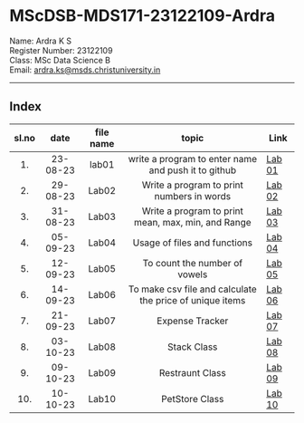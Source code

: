 # MScDSB-MDS171-23122109-Ardra 

Name: Ardra K S    
Register Number: 23122109   
Class: MSc Data Science B   
Email: ardra.ks@msds.christuniversity.in

***
## Index
|sl.no|date|file name|topic|Link|
|:----:|:----:|:---:|:----:|-----|
|1.|23-08-23|lab01|write a program to enter name and push it to github|[Lab 01](https://github.com/ardrasukumaran/MScDSB-MDS171-23122109-Ardra/blob/66a758607918162a6041c6bb46e077c55cb1a669/Lab%2001.ipynb)
|2.|29-08-23|Lab02|Write a program to print numbers in words|[Lab 02](https://github.com/ardrasukumaran/MScDSB-MDS171-23122109-Ardra/blob/66a758607918162a6041c6bb46e077c55cb1a669/Lab%2002.ipynb)
|3.|31-08-23|Lab03|Write a program to print mean, max, min, and Range|[Lab 03](https://github.com/ardrasukumaran/MScDSB-MDS171-23122109-Ardra/blob/66a758607918162a6041c6bb46e077c55cb1a669/Lab%2003.ipynb)
|4.|05-09-23|Lab04|Usage of files and functions|[Lab 04](https://github.com/ardrasukumaran/MScDSB-MDS171-23122109-Ardra/blob/66a758607918162a6041c6bb46e077c55cb1a669/Lab%2004.ipynb)
|5.|12-09-23|Lab05|To count the number of vowels|[Lab 05](https://github.com/ardrasukumaran/MScDSB-MDS171-23122109-Ardra/blob/66a758607918162a6041c6bb46e077c55cb1a669/Lab%2005.ipynb)
|6.|14-09-23|Lab06|To make csv file and calculate the price of unique items| [Lab 06](https://github.com/ardrasukumaran/MScDSB-MDS171-23122109-Ardra/blob/55c6d1e08739b6fa96e5f0458327363966d07126/Lab%2006.ipynb)
|7.|21-09-23|Lab07|Expense Tracker| [Lab 07](https://github.com/ardrasukumaran/MScDSB-MDS171-23122109-Ardra/tree/2990fe502a3c8dec64afcef6bf73841fa197def7/lab%2007.py)
|8.|03-10-23|Lab08|Stack Class| [Lab 08](https://github.com/ardrasukumaran/MScDSB-MDS171-23122109-Ardra/blob/e1fa6c29d773eeee518e8865d88cca97584da97a/Lab%2008.py)
|9.|09-10-23|Lab09|Restraunt Class| [Lab 09](https://github.com/ardrasukumaran/MScDSB-MDS171-23122109-Ardra/blob/80c8d50a487b3634478402262dd3260ce0b8541f/Lab%2009.ipynb)
|10.|10-10-23|Lab10|PetStore Class| [Lab 10](https://github.com/ardrasukumaran/MScDSB-MDS171-23122109-Ardra/blob/80c8d50a487b3634478402262dd3260ce0b8541f/Lab%2010.py)

